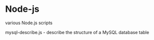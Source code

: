# Node-js
various Node.js scripts

mysql-describe.js - describe the structure of a MySQL database table
